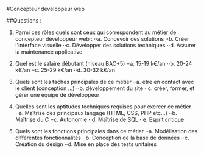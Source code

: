 #Concepteur développeur web

##Questions : 

1. Parmi ces rôles quels sont ceux qui correspondent au métier de concepteur développeur web :
⋅⋅a. Concevoir des solutions
⋅⋅b. Créer l'interface visuelle
⋅⋅c. Développer des solutions techniques
⋅⋅d. Assurer la maintenance applicative

2. Quel est le salaire débutant (niveau BAC+5)
⋅⋅a. 15-19 k€/an
⋅⋅b. 20-24 k€/an
⋅⋅c. 25-29 k€/an
⋅⋅d. 30-32 k€/an

3. Quels sont les taches principales de ce métier
⋅⋅a. être en contact avec le client (conception …)
⋅⋅b. développement du site
⋅⋅c. créer, former, et gérer une équipe de développeur

4. Quelles sont les aptitudes techniques requises pour exercer ce métier
⋅⋅a. Maîtrise des principaux langage (HTML, CSS, PHP etc...)
⋅⋅b. Maîtrise du C
⋅⋅c. Autonomie
⋅⋅d. Maîtrise de SQL
⋅⋅e. Esprit critique

5. Quels sont les fonctions principales dans ce métier
⋅⋅a. Modélisation des différentes fonctionnalités
⋅⋅b. Conception de la base de données
⋅⋅c. Création du design
⋅⋅d. Mise en place des tests unitaires
